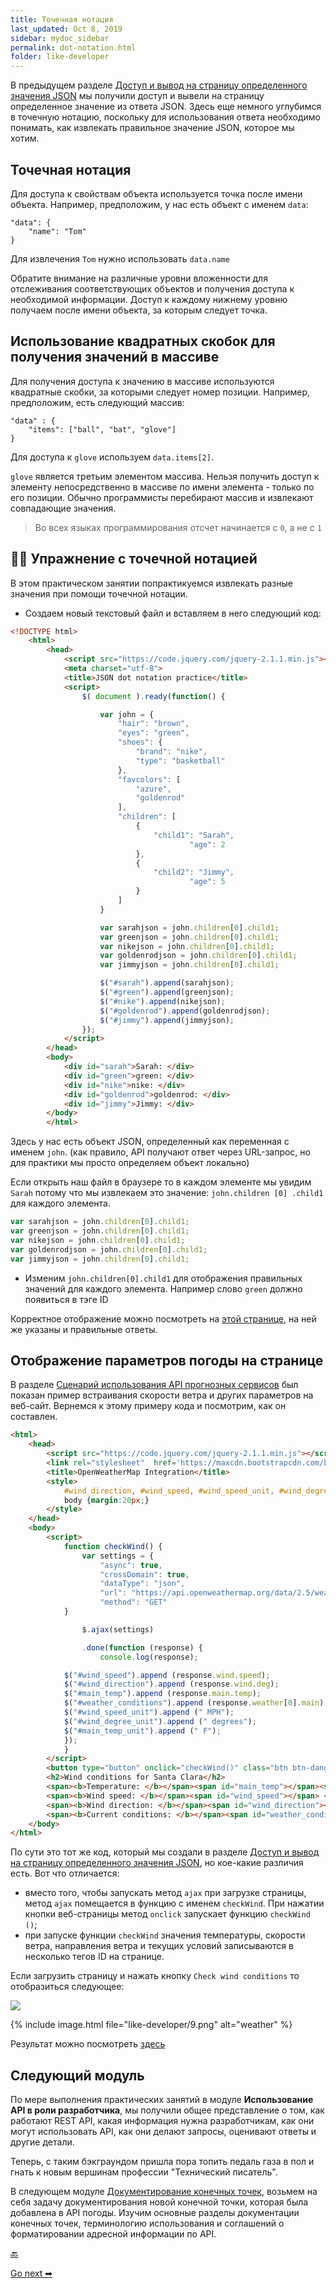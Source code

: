 ```yaml
---
title: Точечная нотация
last_updated: Oct 8, 2019
sidebar: mydoc_sidebar
permalink: dot-notation.html
folder: like-developer
---
```


В предыдущем разделе [Доступ и вывод на страницу определенного значения JSON](access-print-value.html) мы получили доступ и вывели на страницу определенное значение из ответа JSON. Здесь еще немного углубимся в точечную нотацию, поскольку для использования ответа необходимо понимать, как извлекать правильное значение JSON, которое мы хотим.

<a name="dotNotation"></a>
## Точечная нотация

Для доступа к свойствам объекта используется точка после имени объекта. Например, предположим, у нас есть объект с именем `data`:

```
"data": {
    "name": "Tom"
}
```

Для извлечения `Tom` нужно использовать `data.name`

Обратите внимание на различные уровни вложенности для отслеживания соответствующих объектов и получения доступа к необходимой информации.  Доступ к каждому нижнему уровню получаем после имени объекта, за которым следует точка.

<a name="brackets"></a>
## Использование квадратных скобок для получения значений в массиве

Для получения доступа к значению в массиве используются квадратные скобки, за которыми следует номер позиции. Например, предположим, есть следующий массив:

```
"data" : {
    "items": ["ball", "bat", "glove"]
}
```

Для доступа к `glove` используем `data.items[2]`.

`glove` является третьим элементом массива. Нельзя получить доступ к элементу непосредственно в массиве по имени элемента - только по его позиции. Обычно программисты перебирают массив и извлекают совпадающие значения.

> Во всех языках программирования отсчет начинается с `0`, а не с `1`

<a name="exercise"></a>
## 👨‍💻 Упражнение с точечной нотацией

В этом практическом занятии попрактикуемся извлекать разные значения при помощи точечной нотации.

- Создаем новый текстовый файл и вставляем в него следующий код:

```html
<!DOCTYPE html>
    <html>
        <head>
            <script src="https://code.jquery.com/jquery-2.1.1.min.js"></script>
            <meta charset="utf-8">
            <title>JSON dot notation practice</title>
            <script>
                $( document ).ready(function() {

                    var john = {
                        "hair": "brown",
                        "eyes": "green",
                        "shoes": {
                            "brand": "nike",
                            "type": "basketball"
                        },
                        "favcolors": [
                            "azure",
                            "goldenrod"
                        ],
                        "children": [
                            {
                                "child1": "Sarah",
                                        "age": 2
                            },
                            {
                                "child2": "Jimmy",
                                        "age": 5
                            }
                        ]
                    }

                    var sarahjson = john.children[0].child1;
                    var greenjson = john.children[0].child1;
                    var nikejson = john.children[0].child1;
                    var goldenrodjson = john.children[0].child1;
                    var jimmyjson = john.children[0].child1;

                    $("#sarah").append(sarahjson);
                    $("#green").append(greenjson);
                    $("#nike").append(nikejson);
                    $("#goldenrod").append(goldenrodjson);
                    $("#jimmy").append(jimmyjson);
                });
            </script>
        </head>
        <body>
            <div id="sarah">Sarah: </div>
            <div id="green">green: </div>
            <div id="nike">nike: </div>
            <div id="goldenrod">goldenrod: </div>
            <div id="jimmy">Jimmy: </div>
        </body>
        </html>
```

Здесь у нас есть объект JSON, определенный как переменная с именем `john`. (как правило, API получают ответ через URL-запрос, но для практики мы просто определяем объект локально)

Если открыть наш файл в браузере то в каждом элементе мы увидим `Sarah` потому что мы извлекаем это значение: `john.children [0] .child1` для каждого элемента.

```javascript
var sarahjson = john.children[0].child1;
var greenjson = john.children[0].child1;
var nikejson = john.children[0].child1;
var goldenrodjson = john.children[0].child1;
var jimmyjson = john.children[0].child1;
```

- Изменим `john.children[0].child1` для отображения правильных значений для каждого элемента. Например слово `green` должно появиться в тэге ID

Корректное отображение можно посмотреть на [этой странице](https://idratherbewriting.com/learnapidoc/assets/files/dot-notation-practice.html), на ней же указаны и правильные ответы.

<a name="showOnPage"></a>
## Отображение параметров погоды на странице

В разделе [Сценарий использования API прогнозных сервисов](using-api-scenario.html) был показан пример встраивания скорости ветра и других параметров на веб-сайт. Вернемся к этому примеру кода и посмотрим, как он составлен.

```html
<html>
    <head>
        <script src="https://code.jquery.com/jquery-2.1.1.min.js"></script>
        <link rel="stylesheet"  href='https://maxcdn.bootstrapcdn.com/bootstrap/3.3.4/css/bootstrap.min.css' rel='stylesheet' type='text/css'>
        <title>OpenWeatherMap Integration</title>
        <style>
            #wind_direction, #wind_speed, #wind_speed_unit, #wind_degree_unit, #weather_conditions, #main_temp_unit, #main_temp {color: red; font-weight: bold;}
            body {margin:20px;}
        </style>
    </head>
    <body>
        <script>
            function checkWind() {
                var settings = {
                    "async": true,
                    "crossDomain": true,
                    "dataType": "json",
                    "url": "https://api.openweathermap.org/data/2.5/weather?zip=95050,us&appid=fd4698c940c6d1da602a70ac34f0b147&units=imperial",
                    "method": "GET"
            }

                $.ajax(settings)

                .done(function (response) {
                    console.log(response);

            $("#wind_speed").append (response.wind.speed);
            $("#wind_direction").append (response.wind.deg);
            $("#main_temp").append (response.main.temp);
            $("#weather_conditions").append (response.weather[0].main);
            $("#wind_speed_unit").append (" MPH");
            $("#wind_degree_unit").append (" degrees");
            $("#main_temp_unit").append (" F");
            });
            }
        </script>
        <button type="button" onclick="checkWind()" class="btn btn-danger weatherbutton">Check wind conditions</button>
        <h2>Wind conditions for Santa Clara</h2>
        <span><b>Temperature: </b></span><span id="main_temp"></span><span id="main_temp_unit"></span><br/>
        <span><b>Wind speed: </b></span><span id="wind_speed"></span> <span id="wind_speed_unit"></span><br/>
        <span><b>Wind direction: </b></span><span id="wind_direction"></span><span id="wind_degree_unit"></span><br/>
        <span><b>Current conditions: </b></span><span id="weather_conditions"></span>
    </body>
</html>
```

По сути это тот же код, который мы создали в разделе [Доступ и вывод на страницу определенного значения JSON](access-print-value.html), но кое-какие различия есть. Вот что отличается:

- вместо того, чтобы запускать метод `ajax` при загрузке страницы, метод `ajax` помещается в функцию с именем `checkWind`. При нажатии кнопки веб-страницы метод `onclick` запускает функцию `checkWind ()`;
- при запуске функции `checkWind` значения температуры, скорости ветра, направления ветра и текущих условий записываются в несколько тегов ID на странице.

Если загрузить страницу и нажать кнопку `Check wind conditions` то отобразиться следующее:

![](pics/9.png)

{% include image.html file="like-developer/9.png" alt="weather" %}

Результат можно посмотреть [здесь](https://idratherbewriting.com/learnapidoc/assets/files/wind-openweathermap.html)

<a name="next"></a>
## Следующий модуль

По мере выполнения практических занятий в модуле **Использование API в роли разработчика**, мы получили общее представление о том, как работают REST API, какая информация нужна разработчикам, как они могут использовать API, как они делают запросы, оценивают ответы и другие детали.

Теперь, с таким бэкграундом пришла пора топить педаль газа в пол и гнать к новым вершинам профессии "Технический писатель".

В следующем модуле [Документирование конечных точек](about-third-module.html), возьмем на себя задачу документирования новой конечной точки, которая была добавлена ​​в API погоды. Изучим основные разделы документации конечных точек, терминологию использования и соглашений о форматировании адресной информации по API.

[🔙](access-print-value.html)

[Go next ➡](about-third-module.html)
